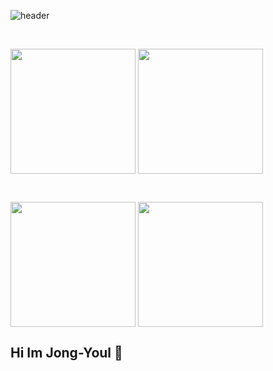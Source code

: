 ![header](https://capsule-render.vercel.app/api?type=waving&color=gradient&height=200&section=header&text=🍺Jongyoul&fontSize=60&fontColor=ffffff&fontAlign=80)

<br>

<a href="https://github.com/Jong-Youl"><img height=200 align="center" src="https://github-readme-stats.vercel.app/api?username=Jong-Youl&show_icons=true&theme=ambient_gradient&card_width=300" /></a>
<a href="https://solved.ac/dlawhdfbf12@naver.com"><img height=200 align="center" src="http://mazassumnida.wtf/api/v2/generate_badge?boj=dlawhdfbf12&card_width=300" /></a>

<br>
  
<a href="https://github.com/Jong-Youl"><img height=200 align="center" src="https://github-readme-stats.vercel.app/api?username=Jongyoul&show_icons=true&theme=buefy&card_width=300" /></a>
<a href="https://github.com/Jong-Youl?tab=repositories"><img height=200 align="center" src="https://github-readme-stats.vercel.app/api/top-langs?username=Jongyoul&layout=compact&langs_count=8&card_width=300" /></a>

## Hi Im Jong-Youl 👋

<!--
**Jong-Youl/Jong-Youl** is a ✨ _special_ ✨ repository because its `README.md` (this file) appears on your GitHub profile.

Here are some ideas to get you started:

- 🔭 I’m currently working on ...
- 🌱 I’m currently learning ...
- 👯 I’m looking to collaborate on ...
- 🤔 I’m looking for help with ...
- 💬 Ask me about ...
- 📫 How to reach me: ...
- 😄 Pronouns: ...
- ⚡ Fun fact: ...
-->
